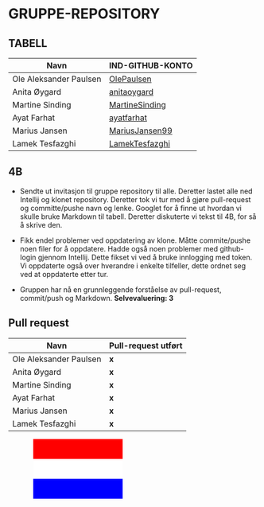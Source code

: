 # GRUPPE-REPOSITORY
## TABELL
| Navn                   | IND-GITHUB-KONTO                                    |
|------------------------|-----------------------------------------------------|
| Ole Aleksander Paulsen | [OlePaulsen](https://github.com/OlePaulsen)         |
| Anita Øygard           | [anitaoygard](https://github.com/anitaoygard)       |
| Martine Sinding        | [MartineSinding](https://github.com/MartineSinding) |
| Ayat Farhat            | [ayatfarhat](https://github.com/ayatfarhat)         |
| Marius Jansen          | [MariusJansen99](https://github.com/MariusJansen99) |
| Lamek Tesfazghi        | [LamekTesfazghi](https://github.com/LamekTesfazghi) |
## 4B
- Sendte ut invitasjon til gruppe repository til alle. Deretter lastet alle ned
  Intellij og klonet repository. Deretter tok vi tur med å gjøre pull-request
  og committe/pushe navn og lenke. Googlet for å finne ut hvordan vi skulle bruke Markdown til
  tabell. Deretter diskuterte vi tekst til 4B, for så å skrive den. 

- Fikk endel problemer ved oppdatering av klone. Måtte commite/pushe noen filer
  for å oppdatere. Hadde også noen problemer med github-login gjennom
  Intellij. Dette fikset vi ved å bruke innlogging med token. Vi oppdaterte
også over hverandre i enkelte tilfeller, dette ordnet seg ved at oppdaterte
etter tur. 

- Gruppen har nå  en grunnleggende forståelse av pull-request, commit/push
  og Markdown. **Selvevaluering: 3** 

## Pull request

| Navn                   | Pull-request utført |
|------------------------|---------------|
 | Ole Aleksander Paulsen | **x**         |
 | Anita Øygard           | **x**         |
 | Martine Sinding        | **x**         |
 | Ayat Farhat            | **x**         |
| Marius Jansen          | **x**         |
| Lamek Tesfazghi        | **x**         |


<html>
<head>

<p style="background-color: red;
    width: 180px;
    height: 40px;
    margin-left: 50px;
    margin-top: 0px;
    margin-bottom: 0px; 80%;">&nbsp;</p>

<p style="background-color: white;
    width: 180px;
    height: 40px;
    margin-left: 50px;
    margin-top: 0px;
    margin-bottom: 0px;">&nbsp;</p>

<p style="background-color: blue;
    width: 180px;
    height: 40px;
    margin-left: 50px;
    margin-top: 0px;
    margin-bottom: 0px;">&nbsp;</p>

</head>
</html>

<html lang="en-US">
<head>
<meta charset="UTF-8" />
<title>Flagg</title>
</head>
<body>
<canvas id="canvas"></canvas>
<script>
    const canvas = document.getElementById('canvas');
    const ctx = canvas.getContext('2d');
    canvas.height = 1000;
    canvas.width = 1000;

    ctx.fillStyle = 'rgb(0, 0, 0)';
    ctx.fillRect(45, 45, 310, 210);

    ctx.fillStyle = 'rgb(255, 255, 255)';
    ctx.fillRect(50, 50, 300, 200);

    ctx.fillStyle = 'rgb(188, 0, 45)';
    ctx.strokeStyle = 'rgb(255, 255, 255';
    ctx.beginPath();
    ctx.arc(200, 150, 60, 0, 2 * Math.PI);
    ctx.stroke();
    ctx.fill();
</script>
</body>
</html>

